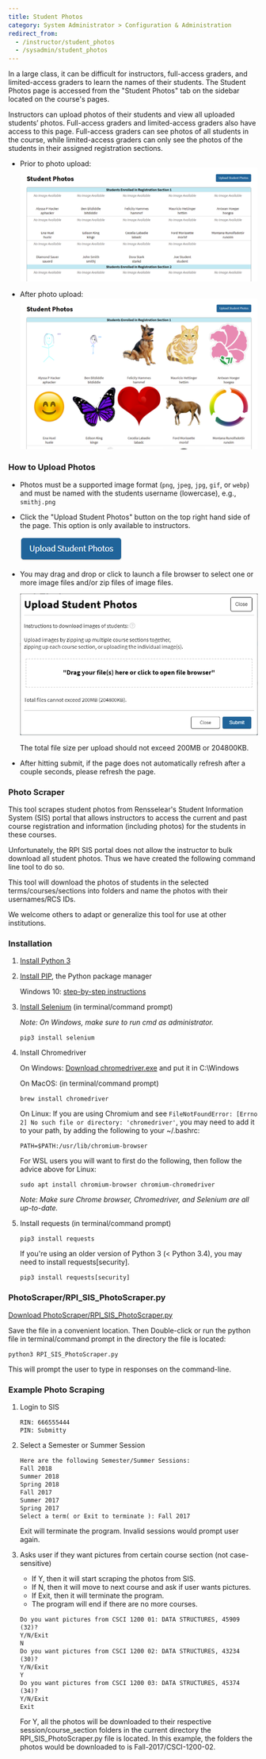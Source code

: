 ```yaml
---
title: Student Photos
category: System Administrator > Configuration & Administration
redirect_from:
  - /instructor/student_photos
  - /sysadmin/student_photos
---
```


In a large class, it can be difficult for instructors, full-access graders, and
limited-access graders to learn the names of their students.  The Student Photos page is accessed from
the "Student Photos" tab on the sidebar located on the course's pages.


Instructors can upload photos of their students and view all uploaded students’ photos.
Full-access graders and limited-access graders also have access to this page.
Full-access graders can see photos of all students in the course, while limited-access graders can only
see the photos of the students in their assigned registration sections.

* Prior to photo upload:
  ![](/images/student_photos_empty_pic.png)

* After photo upload:
  ![](/images/student_photos_uploaded_pic.png)


### How to Upload Photos

  * Photos must be a supported image format (`png`, `jpeg`, `jpg`, `gif`, or `webp`)
    and must be named with the students username (lowercase), e.g., `smithj.png`

  * Click the "Upload Student Photos" button on the top right hand side
    of the page.  This option is only available to instructors.

    ![](/images/student_photos_upload_button.png)

  * You may drag and drop or click to launch a file browser to select
    one or more image files and/or zip files of image files.

    ![](/images/student_photos_upload_form.png)

    The total file size per upload should not exceed 200MB or 204800KB.

  * After hitting submit, if the page does not automatically refresh after a
    couple seconds, please refresh the page.


### Photo Scraper

This tool scrapes student photos from Rensselear's Student Information System
(SIS) portal that allows instructors to access the current and past
course registration and information (including photos) for the
students in these courses.

Unfortunately, the RPI SIS portal does not allow the instructor to
bulk download all student photos.  Thus we have created the following
command line tool to do so.

This tool will download the photos of students in the selected
terms/courses/sections into folders and name the photos with their
usernames/RCS IDs.

We welcome others to adapt or generalize this tool for use at other
institutions.


### Installation

1.  [Install Python 3](https://www.python.org/downloads/)


2.  [Install PIP](https://pip.pypa.io/en/stable/installing/), the Python package manager

    Windows 10: [step-by-step instructions](https://matthewhorne.me/how-to-install-python-and-pip-on-windows-10/)


3.  [Install Selenium](http://selenium-python.readthedocs.io/installation.html) (in terminal/command prompt)

    _Note: On Windows, make sure to run cmd as administrator._

    ```
    pip3 install selenium
    ```

4.  Install Chromedriver

    On Windows:
    [Download chromedriver.exe](https://sites.google.com/a/chromium.org/chromedriver/downloads)
    and put it in C:\Windows

    On MacOS:  (in terminal/command prompt)
    ```
    brew install chromedriver
    ```

    On Linux:
    If you are using Chromium and see `FileNotFoundError: [Errno 2] No such file or directory: 'chromedriver'`, you may need to add it to your path, by adding the following to your ~/.bashrc:
    ```
    PATH=$PATH:/usr/lib/chromium-browser
    ```

    For WSL users you will want to first do the following, then follow the advice above for Linux:
    ```
    sudo apt install chromium-browser chromium-chromedriver
    ```

    _Note: Make sure Chrome browser, Chromedriver, and Selenium are all up-to-date._


4.  Install requests  (in terminal/command prompt)

    ```
    pip3 install requests
    ```

    If you're using an older version of Python 3 (< Python 3.4), you may need to install requests[security].
    ```
    pip3 install requests[security]
    ```

### PhotoScraper/RPI_SIS_PhotoScraper.py

[Download PhotoScraper/RPI_SIS_PhotoScraper.py](https://github.com/Submitty/InstructorTools)

Save the file in a convenient location.  Then Double-click or run the
python file in terminal/command prompt in the directory the file is
located:

```
python3 RPI_SIS_PhotoScraper.py
```

This will prompt the user to type in responses on the command-line.


### Example Photo Scraping

1.  Login to SIS

    ```
    RIN: 666555444
    PIN: Submitty
    ```

2.  Select a Semester or Summer Session

    ```
    Here are the following Semester/Summer Sessions:
    Fall 2018
    Summer 2018
    Spring 2018
    Fall 2017
    Summer 2017
    Spring 2017
    Select a term( or Exit to terminate ): Fall 2017
    ```
    Exit will terminate the program. Invalid sessions would prompt user again.

3.  Asks user if they want pictures from certain course section (not case-sensitive)
    * If Y, then it will start scraping the photos from SIS.
    * If N, then it will move to next course and ask if user wants pictures.
    * If Exit, then it will terminate the program.
    * The program will end if there are no more courses.
    ```
    Do you want pictures from CSCI 1200 01: DATA STRUCTURES, 45909 (32)?
    Y/N/Exit
    N
    Do you want pictures from CSCI 1200 02: DATA STRUCTURES, 43234 (30)?
    Y/N/Exit
    Y
    Do you want pictures from CSCI 1200 03: DATA STRUCTURES, 45374 (34)?
    Y/N/Exit
    Exit
    ```
    For Y, all the photos will be downloaded to their respective session/course_section
    folders in the current directory the RPI_SIS_PhotoScraper.py file is located. In this example,
    the folders the photos would be downloaded to is Fall-2017/CSCI-1200-02.
